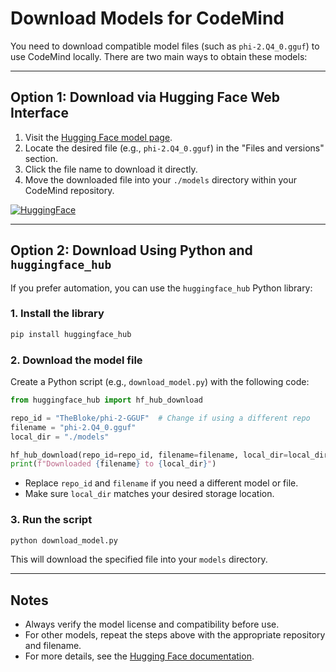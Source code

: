 # Download Models for CodeMind

You need to download compatible model files (such as `phi-2.Q4_0.gguf`) to use CodeMind locally. There are two main ways to obtain these models:

---

## Option 1: Download via Hugging Face Web Interface

1. Visit the [Hugging Face model page](https://huggingface.co/TheBloke/phi-2-GGUF).
2. Locate the desired file (e.g., `phi-2.Q4_0.gguf`) in the "Files and versions" section.
3. Click the file name to download it directly.
4. Move the downloaded file into your `./models` directory within your CodeMind repository.

[![HuggingFace](https://img.shields.io/badge/-HuggingFace-FDEE21?style=for-the-badge&logo=HuggingFace&logoColor=black)](https://huggingface.co/TheBloke/phi-2-GGUF)

---

## Option 2: Download Using Python and `huggingface_hub`

If you prefer automation, you can use the `huggingface_hub` Python library:

### 1. Install the library

```bash
pip install huggingface_hub
```

### 2. Download the model file

Create a Python script (e.g., `download_model.py`) with the following code:

```python
from huggingface_hub import hf_hub_download

repo_id = "TheBloke/phi-2-GGUF"  # Change if using a different repo
filename = "phi-2.Q4_0.gguf"
local_dir = "./models"

hf_hub_download(repo_id=repo_id, filename=filename, local_dir=local_dir)
print(f"Downloaded {filename} to {local_dir}")
```

- Replace `repo_id` and `filename` if you need a different model or file.
- Make sure `local_dir` matches your desired storage location.

### 3. Run the script

```bash
python download_model.py
```

This will download the specified file into your `models` directory.

---

## Notes

- Always verify the model license and compatibility before use.
- For other models, repeat the steps above with the appropriate repository and filename.
- For more details, see the [Hugging Face documentation](https://huggingface.co/docs/huggingface_hub).
